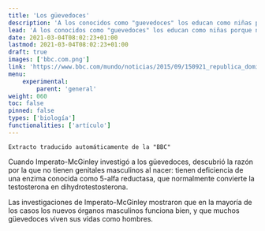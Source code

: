 ```yaml
---
title: 'Los güevedoces'
description: 'A los conocidos como "guevedoces" los educan como niñas porque no tienen testículos ni pene visibles.'
lead: 'A los conocidos como "guevedoces" los educan como niñas porque no tienen testículos ni pene visibles.'
date: 2021-03-04T08:02:23+01:00
lastmod: 2021-03-04T08:02:23+01:00
draft: true
images: ['bbc.com.png']
link: 'https://www.bbc.com/mundo/noticias/2015/09/150921_republica_dominicana_guevedoces_genetica_ac_lav'
menu:
    experimental:
        parent: 'general'
weight: 060
toc: false
pinned: false
types: ['biología']
functionalities: ['artículo']
---
```


```text
Extracto traducido automáticamente de la "BBC"
```

Cuando Imperato-McGinley investigó a los güevedoces, descubrió la razón por la que no tienen genitales masculinos al nacer: tienen deficiencia de una enzima conocida como 5-alfa reductasa, que normalmente convierte la testosterona en dihydrotestosterona.

Las investigaciones de Imperato-McGinley mostraron que en la mayoría de los casos los nuevos órganos masculinos funciona bien, y que muchos güevedoces viven sus vidas como hombres.

